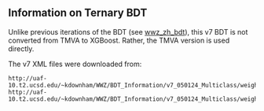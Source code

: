 
## Information on Ternary BDT

Unlike previous iterations of the BDT (see [wwz_zh_bdt](https://github.com/cmstas/ewkcoffea/tree/main/ewkcoffea/data/wwz_zh_bdt)), this v7 BDT is not converted from TMVA to XGBoost. Rather, the TMVA version is used directly. 

The v7 XML files were downloaded from:
```
http://uaf-10.t2.ucsd.edu/~kdownham/WWZ/BDT_Information/v7_050124_Multiclass/weights/Same_Flavor/
http://uaf-10.t2.ucsd.edu/~kdownham/WWZ/BDT_Information/v7_050124_Multiclass/weights/Opposite_Flavor/
```

